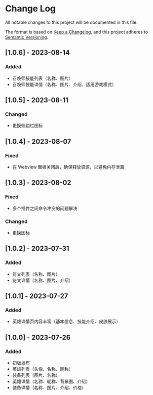 # Change Log

All notable changes to this project will be documented in this file.

The format is based on [Keep a Changelog](https://keepachangelog.com/en/1.0.0/),
and this project adheres to [Semantic Versioning](https://semver.org/spec/v2.0.0.html).

## [1.0.6] - 2023-08-14

### Added

- 召唤师技能列表（名称、图片）
- 召唤师技能详情（名称、图片、介绍、适用游戏模式）

## [1.0.5] - 2023-08-11

### Changed

- 更换侧边栏图标

## [1.0.4] - 2023-08-07

### Fixed

- 在 Webview 面板关闭后，确保释放资源，以避免内存泄漏

## [1.0.3] - 2023-08-02

### Fixed

- 多个插件之间命令冲突的问题解决

### Changed

- 更换图标

## [1.0.2] - 2023-07-31

### Added

- 符文列表（名称、图片）
- 符文详情（名称、图片、介绍）

## [1.0.1] - 2023-07-27

### Added

- 英雄详情页内容丰富（基本信息、技能介绍、皮肤展示）

## [1.0.0] - 2023-07-26

### Added

- 初版发布
- 英雄列表（头像、名称、昵称）
- 装备列表（图片、名称）
- 英雄详情（名称、昵称、背景图、介绍）
- 装备详情（名称、图片、介绍、价格）